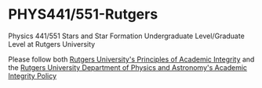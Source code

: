 # PHYS441/551-Rutgers

Physics 441/551 Stars and Star Formation Undergraduate Level/Graduate Level at Rutgers University

Please follow both [Rutgers University's Principles of Academic Integrity](http://academicintegrity.rutgers.edu/) and the [Rutgers University Department of Physics and Astronomy's Academic Integrity Policy](http://www.physics.rutgers.edu/grad/AcademicIntegrity.html)
